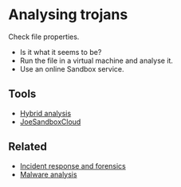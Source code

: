 # Analysing trojans

Check file properties.

* Is it what it seems to be?
* Run the file in a virtual machine and analyse it.
* Use an online Sandbox service.

## Tools

* [Hybrid analysis](https://www.hybrid-analysis.com/)
* [JoeSandboxCloud](https://www.joesandbox.com/)

## Related

* [Incident response and forensics](blue-dfir:index)
* [Malware analysis](blue-malware:index)